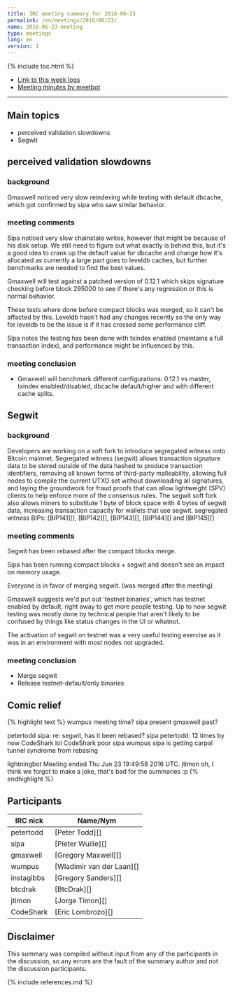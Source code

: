 ```yaml
---
title: IRC meeting summary for 2016-06-23
permalink: /en/meetings/2016/06/23/
name: 2016-06-23-meeting
type: meetings
lang: en
version: 1
---
```

{% include toc.html %}
 
- [Link to this week logs](https://botbot.me/freenode/bitcoin-core-dev/2016-06-23/?msg=68482305&page=2)
- [Meeting minutes by meetbot](http://www.erisian.com.au/meetbot/bitcoin-core-dev/2016/bitcoin-core-dev.2016-06-23-19.02.html)
 
---
 
## Main topics
 
- perceived validation slowdowns
- Segwit

## perceived validation slowdowns

### background
 
Gmaxwell noticed very slow reindexing while testing with default dbcache, which got confirmed by sipa who saw similar behavior. 

### meeting comments
 
Sipa noticed very slow chainstate writes, however that might be because of his disk setup. We still need to figure out what exactly is behind this, but it's a good idea to crank up the default value for dbcache and change how it's allocated as currently a large part goes to leveldb caches, but further benchmarks are needed to find the best values.

Gmaxwell will test against a patched version of 0.12.1 which skips signature checking before block 295000 to see if there's any regression or this is normal behavior.

These tests where done before compact blocks was merged, so it can't be affacted by this. Leveldb hasn't had any changes recently so the only way for leveldb to be the issue is if it has crossed some performance cliff.

Sipa notes the testing has been done with txindex enabled (maintains a full transaction index), and performance might be influenced by this.

### meeting conclusion

- Gmaxwell will benchmark different configurations: 0.12.1 vs master, txindex enabled/disabled, dbcache default/higher and with different cache splits.

## Segwit
 
### background
 
Developers are working on a soft fork to introduce segregated witness onto Bitcoin mainnet. Segregated witness (segwit) allows transaction signature data to be stored outside of the data hashed to produce transaction identifiers, removing all known forms of third-party malleability, allowing full nodes to compile the current UTXO set without downloading all signatures, and laying the groundwork for fraud proofs that can allow lightweight (SPV) clients to help enforce more of the consensus rules. The segwit soft fork also allows miners to substitute 1 byte of block space with 4 bytes of segwit data, increasing transaction capacity for wallets that use segwit. segregated witness BIPs: [BIP141][], [BIP142][], [BIP143][], [BIP144][] and [BIP145][]

### meeting comments

Segwit has been rebased after the compact blocks merge.

Sipa has been running compact blocks + segwit and doesn't see an impact on memory usage.

Everyone is in favor of merging segwit. (was merged after the meeting)

Gmaxwell suggests we'd put out 'testnet binaries', which has testnet enabled by default, right away to get more people testing. Up to now segwit testing was mostly done by technical people that aren't likely to be confused by things like status changes in the UI or whatnot.

The activation of segwit on testnet was a very useful testing exercise as it was in an environment with most nodes not upgraded.

### meeting conclusion

- Merge segwit
- Release testnet-default/only binaries

## Comic relief

{% highlight text %}
wumpus      meeting time?
sipa        present
gmaxwell    past?

petertodd   sipa: re: segwit, has it been rebased?
sipa        petertodd: 12 times by now
CodeShark   lol
CodeShark   poor sipa
wumpus      sipa is getting carpal tunnel syndrome from rebasing

lightningbot   Meeting ended Thu Jun 23 19:49:58 2016 UTC. 
jtimon      oh, I think we forgot to make a joke, that's bad for the summaries :p
{% endhighlight %}

## Participants
 
| IRC nick      | Name/Nym                  |
|---------------|---------------------------|
| petertodd     | [Peter Todd][]            |
| sipa          | [Pieter Wuille][]         |
| gmaxwell      | [Gregory Maxwell][]       |
| wumpus        | [Wladimir van der Laan][] |
| instagibbs    | [Gregory Sanders][]       |
| btcdrak       | [BtcDrak][]               |
| jtimon        | [Jorge Timon][]           |
| CodeShark     | [Eric Lombrozo][]         |

## Disclaimer
 
This summary was compiled without input from any of the participants in the discussion, so any errors are the fault of the summary author and not the discussion participants.
 

{% include references.md %}
